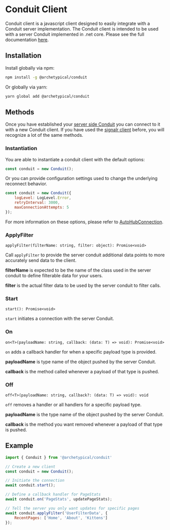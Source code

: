 # Conduit Client

Conduit client is a javascript client designed to easily integrate with a Conduit server implementation. The Conduit client is intended to be used with a server Conduit implemented in .net core. Please see the full documentation [here](https://github.com/ArchetypicalSoftware/Conduit).

## Installation

Install globally via npm:

```sh
npm install -g @archetypical/conduit
```

Or globally via yarn:

```sh
yarn global add @archetypical/conduit
```

## Methods

Once you have established your [server side Conduit](https://github.com/ArchetypicalSoftware/Conduit) you can connect to it with a new Conduit client. If you have used the [signalr client](https://docs.microsoft.com/en-us/javascript/api/@aspnet/signalr/hubconnection?view=signalr-js-latest) before, you will recognize a lot of the same methods.

### Instantiation

You are able to instantiate a conduit client with the default options:

```js
const conduit = new Conduit();
```

Or you can provide configuration settings used to change the underlying reconnect behavior.

```js
const conduit = new Conduit({
    logLevel: LogLevel.Error,
    retryInterval: 3000,
    maxConnectionAttempts: 5
});
```

For more information on these options, please refer to [AutoHubConnection](https://www.npmjs.com/package/@archetypical/auto-hub-connection).

### ApplyFilter

`applyFilter(filterName: string, filter: object): Promise<void>`

Call `applyFilter` to provide the server conduit additional data points to more accurately send data to the client.

**filterName** is expected to be the name of the class used in the server conduit to define filterable data for your users.

**filter** is the actual filter data to be used by the server conduit to filter calls.

### Start

`start(): Promise<void>`

`start` initiates a connection with the server Conduit.

### On

`on<T>(payloadName: string, callback: (data: T) => void): Promise<void>`

`on` adds a callback handler for when a specific payload type is provided.

**payloadName** is type name of the object pushed by the server Conduit.

**callback** is the method called whenever a payload of that type is pushed.

### Off

`off<T>(payloadName: string, callback?: (data: T) => void): void`

`off` removes a handler or all handlers for a specific payload type.

**payloadName** is the type name of the object pushed by the server Conduit.

**callback** is the method you want removed whenever a payload of that type is pushed.

## Example

```js
import { Conduit } from '@archetypical/conduit'

// Create a new client
const conduit = new Conduit();

// Initiate the connection
await conduit.start();

// Define a callback handler for PageStats
await conduit.on('PageStats', updatePageStats);

// Tell the server you only want updates for specific pages
await conduit.applyFilter('UserFilterData', {
    RecentPages: ['Home', 'About', 'Kittens']
});
```